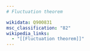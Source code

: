 ```yaml
---
# Fluctuation theorem

wikidata: Q900831
msc_classification: "82"
wikipedia_links:
  - "[[Fluctuation theorem]]"
---
```

